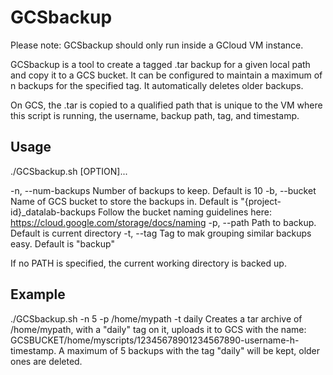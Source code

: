 # GCSbackup
Please note: GCSbackup should only run inside a GCloud VM instance.

GCSbackup is a tool to create a tagged .tar backup for a given local path and copy it to a GCS bucket. It can be configured to maintain a maximum of n backups for the specified tag. It automatically deletes older backups.

On GCS, the .tar is copied to a qualified path that is unique to the VM where this script is running, the username, backup path, tag, and timestamp.

## Usage
./GCSbackup.sh [OPTION]...

  -n, --num-backups   Number of backups to keep. Default is 10
  -b, --bucket        Name of GCS bucket to store the backups in. Default is "{project-id}_datalab-backups
                      Follow the bucket naming guidelines here: https://cloud.google.com/storage/docs/naming
  -p, --path          Path to backup. Default is current directory
  -t, --tag           Tag to mak grouping similar backups easy. Default is "backup"

If no PATH is specified, the current working directory is backed up.

## Example
./GCSbackup.sh -n 5 -p /home/mypath -t daily
  Creates a tar archive of /home/mypath, with a "daily" tag on it, uploads it to GCS with the name: GCSBUCKET/home/myscripts/12345678901234567890-username-h-timestamp. A maximum of 5 backups with the tag "daily" will be kept, older ones are deleted.
